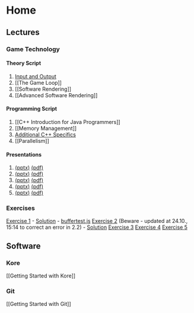 # Home
## Lectures
### Game Technology
#### Theory Script
1. [Input and Output](inputoutput)
2. [[The Game Loop]]
3. [[Software Rendering]]
4. [[Advanced Software Rendering]]

#### Programming Script
1. [[C++ Introduction for Java Programmers]]
2. [[Memory Management]]
3. [Additional C++ Specifics](addition-c-specifics)
4. [[Parallelism]]

#### Presentations
1. [(pptx)](http://ktxsoftware.com/gametech1.pptx) [(pdf)](http://ktxsoftware.com/gametech1.pdf)
2. [(pptx)](http://ktxsoftware.com/gametech2.pptx) [(pdf)](http://ktxsoftware.com/gametech2.pdf)
3. [(pptx)](http://ktxsoftware.com/gametech3.pptx) [(pdf)](http://ktxsoftware.com/gametech3.pdf)
4. [(pptx)](http://ktxsoftware.com/gametech4.pptx) [(pdf)](http://ktxsoftware.com/gametech4.pdf)
5. [(pptx)](http://ktxsoftware.com/gametech5.pptx) [(pdf)](http://ktxsoftware.com/gametech5.pdf)

### Exercises
[Exercise 1](http://ktxsoftware.com/gametech-ex1.pdf) - [Solution](http://ktxsoftware.com/gametech-ex1_solution.pdf) - [buffertest.js](http://ktxsoftware.com/buffertest.js)
[Exercise 2](http://ktxsoftware.com/gametech-ex2.pdf) (Beware - updated at 24.10., 15:14 to correct an error in 2.2) - [Solution](http://ktxsoftware.com/gametech-ex2_solution.pdf)
[Exercise 3](http://ktxsoftware.com/gametech-ex3.pdf)
[Exercise 4](http://ktxsoftware.com/gametech-ex4.pdf)
[Exercise 5](http://ktxsoftware.com/gametech-ex5.pdf)

## Software
### Kore
[[Getting Started with Kore]]

### Git
[[Getting Started with Git]]